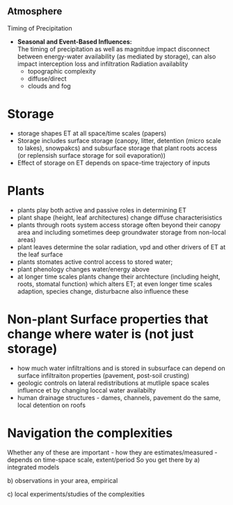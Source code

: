 ## Atmosphere
Timing of Precipitation
- **Seasonal and Event-Based Influences:**  
  The timing of precipitation as well as magnitdue impact disconnect between energy-water availability (as mediated by storage), can also impact interception loss and infiltration
Radiation availablity
	- topographic complexity
	- diffuse/direct
	- clouds and fog

# Storage
* storage shapes ET at all space/time scales (papers)
* Storage includes surface storage (canopy, litter, detention (micro scale to lakes), snowpakcs) and subsurface storage that plant roots access (or replensish surface storage for soil evaporation))
* Effect of storage on ET depends on space-time trajectory of inputs 
# Plants
* plants play both active and passive roles in determining ET
* plant shape (height, leaf architectures) change diffuse characterisistics
* plants through roots system access storage often beyond their canopy area and including sometimes deep groundwater storage from non-local areas)
* plant leaves determine the solar radiation, vpd and other drivers of ET at the leaf surface
* plants stomates active control access to stored water; 
* plant phenology changes water/energy above
* at longer time scales plants change their archtecture (including height, roots, stomatal function) which alters ET; at even longer time scales adaption, species change, disturbacne also influence these

# Non-plant Surface properties that change where water is (not just storage)
* how much water infiltraltions and is stored in subsurface can depend on surface infiltraiton properties (pavement, post-soil crusting)
* geologic controls on lateral redistributions at mutliple space scales influence et by changing loccal water availabilty
* human drainage structures - dames, channels, pavement do the same, local detention on roofs


# Navigation the complexities

Whether any of these are important - how they are estimates/measured - depends on time-space scale, extent/period 
So you get there by 
a) integrated models

b) observations in your area, empirical

c) local experiments/studies of the complexities